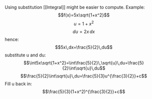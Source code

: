 Using substitution [[Integral]] might be easier to compute. 
Example: 
$$f(x)=5x\sqrt{1+x^2}$$
$$u=1+x^2$$
$$du=2x\,dx$$
hence:
$$5x\,dx=\frac{5}{2}\,du$$
substitute u and du:
$$\int5x\sqrt{1+x^2}=\int\frac{5}{2}\,\sqrt{u}\,du=\frac{5}{2}\int\sqrt{u}\,du$$
$$\frac{5}{2}\int\sqrt{u}\,du=\frac{5}{3}u^{\frac{3}{2}}+c$$
Fill u back in:
$$\frac{5}{3}(1+x^2)^{\frac{3}{2}}+c$$
